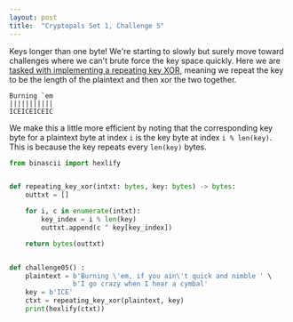 ```yaml
---
layout: post
title:  "Cryptopals Set 1, Challenge 5"
---
```


Keys longer than one byte! We're starting to slowly but surely move toward challenges
where we can't brute force the key space quickly. Here we are [tasked with implementing
a repeating key XOR](https://cryptopals.com/sets/1/challenges/5), meaning we repeat the
key to be the length of the plaintext and then xor the two together.
```
Burning `em
|||||||||||
ICEICEICEIC
```
We make this a little more efficient by noting that the corresponding key byte for a
plaintext byte at index `i` is the key byte at index `i % len(key)`. This is because the
key repeats every `len(key)` bytes.

```python
from binascii import hexlify


def repeating_key_xor(intxt: bytes, key: bytes) -> bytes:
    outtxt = []

    for i, c in enumerate(intxt):
        key_index = i % len(key)
        outtxt.append(c ^ key[key_index])

    return bytes(outtxt)


def challenge05() :
    plaintext = b'Burning \'em, if you ain\'t quick and nimble ' \
                b'I go crazy when I hear a cymbal'
    key = b'ICE'
    ctxt = repeating_key_xor(plaintext, key)
    print(hexlify(ctxt))
```